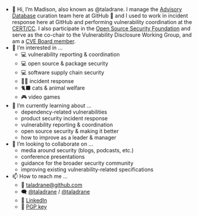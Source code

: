 - 👋 Hi, I’m Madison, also known as @taladrane. I manage the [Advisory Database](https://github.com/advisories) curation team here at GitHub 👋 and I used to work in incident response here at GitHub and performing vulnerability coordination at the [CERT/CC](https://kb.cert.org/). I also participate in the [Open Source Security Foundation](https://openssf.org/) and serve as the co-chair to the Vulnerability Disclosure Working Group, and am a [CVE Board member](https://www.cve.org/Media/News/item/blog/2024/01/09/Madison-Oliver-GitHub-Security-Lab-CVE-Board).
- 👀 I’m interested in ...
    - 💻 vulnerability reporting & coordination
    - 💻 open source & package security
    - 💻 software supply chain security
    - 💂‍♀ incident response
    - 🐈‍⬛ cats & animal welfare
    - 🎮 video games
- 🌱 I’m currently learning about ...
    - dependency-related vulnerabilities
    - product security incident response
    - vulnerability reporting & coordination
    - open source security & making it better
    - how to improve as a leader & manager
- 💞️ I’m looking to collaborate on ...
    - media around security (blogs, podcasts, etc.)
    - conference presentations
    - guidance for the broader security community
    - improving existing vulnerability-related specifications
- 📫 How to reach me ...
    - 📧 taladrane@github.com
    - 🗨️ [@taladrane](https://fosstodon.org/@taladrane) / [@taladrane](https://twitter.com/taladrane)
    - 🔗 [LinkedIn](https://www.linkedin.com/in/madisonoliver24/)
    - 🔐 [PGP key](https://github.com/taladrane.gpg)

<!---
taladrane/taladrane is a ✨ special ✨ repository because its `README.md` (this file) appears on your GitHub profile.
You can click the Preview link to take a look at your changes.
--->
